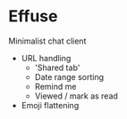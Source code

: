# Effuse

Minimalist chat client

- URL handling
    - 'Shared tab'
    - Date range sorting
    - Remind me
    - Viewed / mark as read
- Emoji flattening
